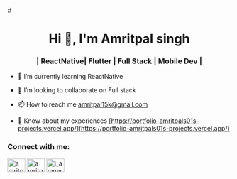 #<h1 align="center">Hi 👋, I'm Amritpal singh</h1>
<h3 align="center">| ReactNative| Flutter | Full Stack | Mobile Dev |</h3>

- 🌱 I’m currently learning ReactNative

- 👯 I’m looking to collaborate on Full stack

- 📫 How to reach me amritpal15k@gmail.com

- 📄 Know about my experiences [https://portfolio-amritpals01s-projects.vercel.app/](https://portfolio-amritpals01s-projects.vercel.app/)

<h3 align="left">Connect with me:</h3>
<p align="left">
<a href="https://linkedin.com/in/amritpal-singh001" target="blank"><img align="center" src="https://raw.githubusercontent.com/rahuldkjain/github-profile-readme-generator/master/src/images/icons/Social/linked-in-alt.svg" alt="amritpal-singh001" height="30" width="40" /></a>
<a href="https://fb.com/amritpal singh" target="blank"><img align="center" src="https://raw.githubusercontent.com/rahuldkjain/github-profile-readme-generator/master/src/images/icons/Social/facebook.svg" alt="amritpal singh" height="30" width="40" /></a>
<a href="https://instagram.com/i_ammy01" target="blank"><img align="center" src="https://raw.githubusercontent.com/rahuldkjain/github-profile-readme-generator/master/src/images/icons/Social/instagram.svg" alt="i_ammy01" height="30" width="40" /></a>
</p>
